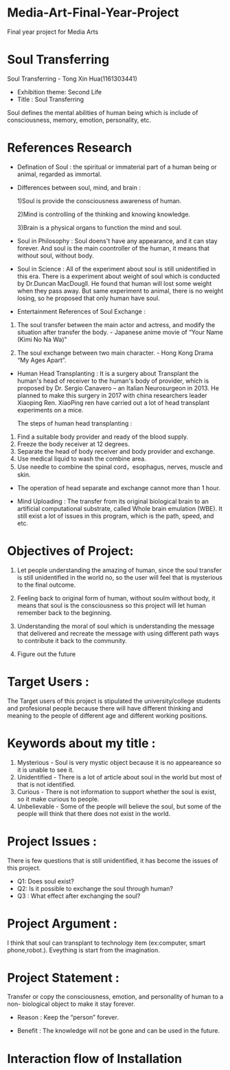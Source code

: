 # Media-Art-Final-Year-Project
Final year project for Media Arts

# Soul Transferring
Soul Transferring - Tong Xin Hua(1161303441)

- Exhibition theme: Second Life
- Title : Soul Transferring

Soul defines the mental abilities of human being which is include of consciousness, memory, emotion, personality, etc.

# References Research
- Defination of Soul : the spiritual or immaterial part of a human being or animal, regarded as immortal.

- Differences between soul, mind, and brain :

  1)Soul is provide the consciousness awareness of human.

  2)Mind is controlling of the thinking and knowing knowledge.

  3)Brain is a physical organs to function the mind and soul. 
  
- Soul in Philosophy : Soul doens't have any appearance, and it can stay forever. And soul is the main coontroller of the human, it means that without soul, without body.

- Soul in Science : All of the experiment about soul is still unidentified in this era. There is a experiment about weight of soul which is conducted by Dr.Duncan MacDougll. He found that human will lost some weight when they pass away. But same experiment to animal, there is no weight losing, so he proposed that only human have soul.
 
 - Entertainment References of Soul Exchange :
 1) The soul transfer between the main actor and actress, and modify the situation after transfer the body. 
                                                                - Japanese anime movie of “Your Name (Kimi No Na Wa)"
                                                                
 2) The soul exchange between two main character.
                             	            - Hong Kong Drama “My Ages Apart”.
                                         
- Human Head Transplanting : It is a surgery about Transplant the human's head of receiver to the human's body of provider, which is proposed by Dr. Sergio Canavero – an Italian Neurosurgeon in 2013. He planned to make this surgery in 2017 with china researchers leader Xiaoping Ren. XiaoPing ren have carried out a lot of head transplant experiments on a mice.

  The steps of human head transplanting : 
1.	Find a suitable body provider and ready of the blood supply.
2.	Freeze the body receiver at 12 degrees.
3.	Separate the head of body receiver and body provider and exchange.
4.	Use medical liquid to wash the combine area.
5.	Use needle to combine the spinal cord，esophagus, nerves, muscle and skin.
* The operation of head separate and exchange cannot more than 1 hour.

- Mind Uploading : The transfer from its original biological brain to an artificial computational substrate, called Whole brain emulation (WBE).  It still exist a lot of issues in this program, which is the path, speed, and etc.

# Objectives of Project:
1) Let people understanding the amazing of human, since the soul transfer is still unidentified in the world no, so the user will feel that is mysterious to the final outcome.

2) Feeling back to original form of human, without soulm without body, it means that soul is the consciousness so this project will let human remember back to the beginning.

3) Understanding the moral of soul which is understanding the message that delivered and recreate the message with using different path ways to contribute it back to the community.

4) Figure out the future

# Target Users : 

The Target users of this project is stipulated the university/college students and profesional people because there will have different thinking and meaning to the people of different age and different working positions.


# Keywords about my title : 

1) Mysterious - Soul is very mystic object because it is no appeareance so it is unable to see it.
2) Unidentified - There is a lot of article about soul in the world but most of that is not identified.
3) Curious - There is not information to support whether the soul is exist, so it make curious to people.
4) Unbelievable - Some of the people will believe the soul, but some of the people will think that there does not exist in the world.

# Project Issues : 

There is few questions that is still unidentified, it has become the issues of this project.

- Q1: Does soul exist?
- Q2: Is it possible to exchange the soul through human?
- Q3 : What effect after exchanging the soul?


# Project Argument :

I think that soul can transplant to technology item (ex:computer, smart phone,robot.). Eveything is start from the imagination.

# Project Statement :

Transfer or copy the consciousness, emotion, and personality of human to a non- biological object to make it stay forever.

- Reason : Keep the “person” forever.

- Benefit : The knowledge will not be gone and can be used in the future.

# Interaction flow of Installation 









